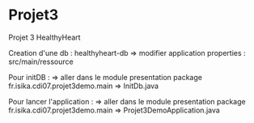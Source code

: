 # Projet3
Projet 3 HealthyHeart


Creation d'une db : healthyheart-db
=> modifier application properties : src/main/ressource

Pour initDB : 
=> aller dans le module presentation package fr.isika.cdi07.projet3demo.main
=> InitDb.java

Pour lancer l'application :
=> aller dans le module presentation package fr.isika.cdi07.projet3demo.main
=> Projet3DemoApplication.java

